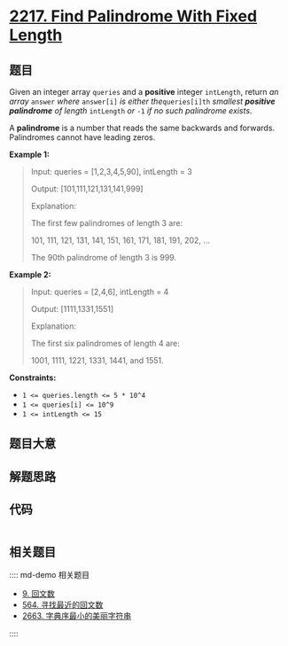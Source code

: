 # [2217. Find Palindrome With Fixed Length](https://leetcode.com/problems/find-palindrome-with-fixed-length/)

## 题目

Given an integer array `queries` and a **positive** integer `intLength`,
return _an array_ `answer` _where_ `answer[i]` _is either the_`queries[i]th`
_smallest **positive palindrome** of length_ `intLength` _or_ `-1` _if no such
palindrome exists_.

A **palindrome** is a number that reads the same backwards and forwards.
Palindromes cannot have leading zeros.

**Example 1:**

> Input: queries = [1,2,3,4,5,90], intLength = 3
>
> Output: [101,111,121,131,141,999]
>
> Explanation:
>
> The first few palindromes of length 3 are:
>
> 101, 111, 121, 131, 141, 151, 161, 171, 181, 191, 202, ...
>
> The 90th palindrome of length 3 is 999.

**Example 2:**

> Input: queries = [2,4,6], intLength = 4
>
> Output: [1111,1331,1551]
>
> Explanation:
>
> The first six palindromes of length 4 are:
>
> 1001, 1111, 1221, 1331, 1441, and 1551.

**Constraints:**

- `1 <= queries.length <= 5 * 10^4`
- `1 <= queries[i] <= 10^9`
- `1 <= intLength <= 15`

## 题目大意

## 解题思路

## 代码

```javascript

```

## 相关题目

:::: md-demo 相关题目

- [9. 回文数](./0009.md)
- [564. 寻找最近的回文数](https://leetcode.com/problems/find-the-closest-palindrome)
- [2663. 字典序最小的美丽字符串](https://leetcode.com/problems/lexicographically-smallest-beautiful-string)

::::
